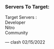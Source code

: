### Servers To Target:

Target Servers :<br>
Developer<br>
Nitro<br>
Community<br>

— clash 02/15/2022
